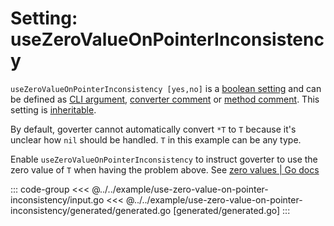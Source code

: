 # Setting: useZeroValueOnPointerInconsistency

`useZeroValueOnPointerInconsistency [yes,no]` is a
[boolean setting](./define-settings.md#boolean) and can be defined as
[CLI argument](./define-settings.md#cli),
[converter comment](./define-settings.md#converter) or
[method comment](./define-settings.md#method). This setting is
[inheritable](./define-settings.md#inheritance).

By default, goverter cannot automatically convert `*T` to `T` because it's
unclear how `nil` should be handled. `T` in this example can be any type.

Enable `useZeroValueOnPointerInconsistency` to instruct goverter to use the
zero value of `T` when having the problem above. See [zero values | Go
docs](https://go.dev/tour/basics/12)

::: code-group
<<< @../../example/use-zero-value-on-pointer-inconsistency/input.go
<<< @../../example/use-zero-value-on-pointer-inconsistency/generated/generated.go [generated/generated.go]
:::
